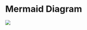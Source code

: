 # Mermaid Diagram
[![](https://mermaid.ink/img/pako:eNqVVG1r2zAQ_iuHPm2QjG6QD_O3snlQso7QptsKBiNbl1ggS0Y6LSup__suL7WduN062R_O99zLc9JjbUXpFIpEoP-s5drLOrOZBV53t-kNPD5Op24Li6-Xn1JIwG1sGKM36fer9AfDTSyMDhUeYw5Z50GVPIFb13fIL6_Tb1fL-2HUk-tvcYeno7U92LsVo1bA72Le-wJ5bddvPsxmb2GlfaDcyhrPcTDyJQRrqQ3cjUpCI0PYOK8gE8yrQpWJPqZwzoAOuVS1PrJthxvxKtZAmsyYkcJQet2QdrbHFJa6lgYar0tkSnUMBAWChMYFTfoXgo11gX7IcmWcJJ6d-0Q1zCqQNogWph8v3l2AtAp2xjOpzq7_P3c_MasLfc7Gl_nJ_hyl848NWqY_l0D4m3qXtgSeR-EdysT76WzUMYbThh3QGFniM1SehPe6w9qpp9PJ8LDzl-p0fRfzyYgUV7OaHs7gdqd9MRE1etal4l95XzQTVCGLVyRsKlzJaGg3f8uhMpK7fbClSMhHnAjv4roSyUqawF-xUZLweBt0XlSanL8-XBb7O6P9A1ykQck?type=png)](https://mermaid-js.github.io/mermaid-live-editor/edit#pako:eNqVVG1r2zAQ_iuHPm2QjG6QD_O3snlQso7QptsKBiNbl1ggS0Y6LSup__suL7WduN062R_O99zLc9JjbUXpFIpEoP-s5drLOrOZBV53t-kNPD5Op24Li6-Xn1JIwG1sGKM36fer9AfDTSyMDhUeYw5Z50GVPIFb13fIL6_Tb1fL-2HUk-tvcYeno7U92LsVo1bA72Le-wJ5bddvPsxmb2GlfaDcyhrPcTDyJQRrqQ3cjUpCI0PYOK8gE8yrQpWJPqZwzoAOuVS1PrJthxvxKtZAmsyYkcJQet2QdrbHFJa6lgYar0tkSnUMBAWChMYFTfoXgo11gX7IcmWcJJ6d-0Q1zCqQNogWph8v3l2AtAp2xjOpzq7_P3c_MasLfc7Gl_nJ_hyl848NWqY_l0D4m3qXtgSeR-EdysT76WzUMYbThh3QGFniM1SehPe6w9qpp9PJ8LDzl-p0fRfzyYgUV7OaHs7gdqd9MRE1etal4l95XzQTVCGLVyRsKlzJaGg3f8uhMpK7fbClSMhHnAjv4roSyUqawF-xUZLweBt0XlSanL8-XBb7O6P9A1ykQck)
